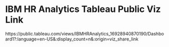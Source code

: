<h1>IBM HR Analytics Tableau Public Viz Link</h1>
https://public.tableau.com/views/IBMHRAnalytics_16928940870190/Dashboard1?:language=en-US&:display_count=n&:origin=viz_share_link
